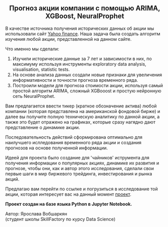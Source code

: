 ## <center> Прогноз акции компании c помощью ARIMA, XGBoost, NeuralProphet </center>
В качестве источника получения исторических данных об акции мы использовали сайт [Yahoo finance](https://finance.yahoo.com/markets/stocks/most-active/).
Наша задача была создать алгоритм изучения любой акции, представленной на данном сайте.

Что именно мы сделали:
1. Изучили исторические данные за 7 лет и зависимости в них, по максимуму используя инструменты exploratory data analysis, visualisation, statistic tests.
2. На основе анализа данных создали новые признаки для увеличения информативности и точности прогноза временного ряда.
3. Построили модели для прогноза стоимости акции, используя самый простой алгоритм ARIMA,  сложный XGBooost и простую нейронную сеть NeuralProphet.

Вам предлагается ввести тикер (краткое обозначение актива) любой компании (которая представлена на американской фондовой бирже) и далее вы получите полную техническую аналитику по данной акции, а также это будет отражено на графиках, которые сразу нагядно дают представление о динамике акции.

Последовательность действий сформирована оптимально для наилучшего ислледования временного ряда акции и создания прогнозов на основе полученной информации.

Идеей для проекта было создание для 'чайников' иструмента для получения информации о популярных акциях, динамике их развития и прогнозе, чтобы они, как и автор этого исследования, сделали  свои первые шаги в мир биржевого трейдинга, инвестирования и рынка акций.

Предлагаю вам перейти по ссылке и погрузиться в исследование той акции, которая интересует вас на данный момент [проект](https://nbviewer.org/github/YaroslavaVob/DataScience/blob/c45bd8976434d7f78ce1126b3154a0583e7e585a/Final_project_1_year/Project.ipynb).

**Проект создан на базе языка Python в Jupyter Notebook.**

Автор: Ярослава Вобшаркян\
(студент школы SkillFactory по курсу Data Science)

